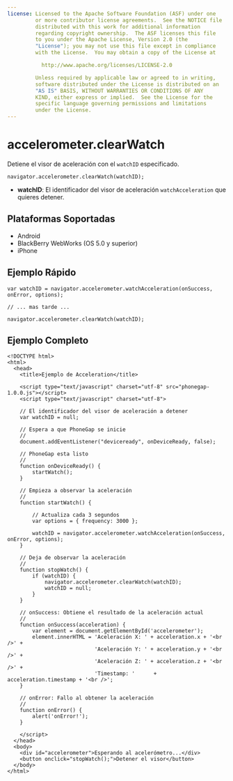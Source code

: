```yaml
---
license: Licensed to the Apache Software Foundation (ASF) under one
         or more contributor license agreements.  See the NOTICE file
         distributed with this work for additional information
         regarding copyright ownership.  The ASF licenses this file
         to you under the Apache License, Version 2.0 (the
         "License"); you may not use this file except in compliance
         with the License.  You may obtain a copy of the License at

           http://www.apache.org/licenses/LICENSE-2.0

         Unless required by applicable law or agreed to in writing,
         software distributed under the License is distributed on an
         "AS IS" BASIS, WITHOUT WARRANTIES OR CONDITIONS OF ANY
         KIND, either express or implied.  See the License for the
         specific language governing permissions and limitations
         under the License.
---
```


accelerometer.clearWatch
========================

Detiene el visor de aceleración con el `watchID` especificado.

    navigator.accelerometer.clearWatch(watchID);

- __watchID__: El identificador del visor de aceleración `watchAcceleration` que quieres detener.

Plataformas Soportadas
----------------------

- Android
- BlackBerry WebWorks (OS 5.0 y superior)
- iPhone

Ejemplo Rápido
--------------

    var watchID = navigator.accelerometer.watchAcceleration(onSuccess, onError, options);
    
    // ... mas tarde ...
    
    navigator.accelerometer.clearWatch(watchID);
    
Ejemplo Completo
----------------

    <!DOCTYPE html>
    <html>
      <head>
        <title>Ejemplo de Acceleration</title>

        <script type="text/javascript" charset="utf-8" src="phonegap-1.0.0.js"></script>
        <script type="text/javascript" charset="utf-8">

        // El identificador del visor de aceleración a detener
        var watchID = null;
        
        // Espera a que PhoneGap se inicie
        //
        document.addEventListener("deviceready", onDeviceReady, false);

        // PhoneGap esta listo
        //
        function onDeviceReady() {
            startWatch();
        }

        // Empieza a observar la aceleración
        //
        function startWatch() {
            
            // Actualiza cada 3 segundos
            var options = { frequency: 3000 };
            
            watchID = navigator.accelerometer.watchAcceleration(onSuccess, onError, options);
        }
        
        // Deja de observar la aceleración
        //
        function stopWatch() {
            if (watchID) {
                navigator.accelerometer.clearWatch(watchID);
                watchID = null;
            }
        }
		    
        // onSuccess: Obtiene el resultado de la aceleración actual
        //
        function onSuccess(acceleration) {
            var element = document.getElementById('accelerometer');
            element.innerHTML = 'Aceleración X: ' + acceleration.x + '<br />' +
                                'Aceleración Y: ' + acceleration.y + '<br />' +
                                'Aceleración Z: ' + acceleration.z + '<br />' + 
                                'Timestamp: '      + acceleration.timestamp + '<br />';
        }

        // onError: Fallo al obtener la aceleración
        //
        function onError() {
            alert('onError!');
        }

        </script>
      </head>
      <body>
        <div id="accelerometer">Esperando al acelerómetro...</div>
		<button onclick="stopWatch();">Detener el visor</button>
      </body>
    </html>
